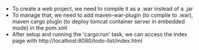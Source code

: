 - To create a web project, we need to compile it as a .war instead of a .jar
- To manage that, we need to add maven-war-plugin (to compile to .war), maven cargo plugin (to deploy tomcat container server in embedded mode) in the pom.xml
- After setup and running the 'cargo:run' task, we can access the index page with http://localhost:8080/todo-list/index.html